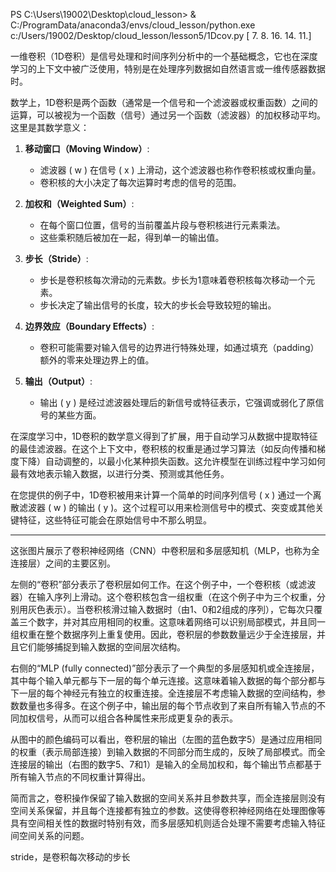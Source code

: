 PS C:\Users\19002\Desktop\cloud_lesson> & C:/ProgramData/anaconda3/envs/cloud_lesson/python.exe c:/Users/19002/Desktop/cloud_lesson/lesson5/1Dcov.py
[ 7.  8. 16. 14. 11.]


一维卷积（1D卷积）是信号处理和时间序列分析中的一个基础概念，它也在深度学习的上下文中被广泛使用，特别是在处理序列数据如自然语言或一维传感器数据时。

数学上，1D卷积是两个函数（通常是一个信号和一个滤波器或权重函数）之间的运算，可以被视为一个函数（信号）通过另一个函数（滤波器）的加权移动平均。这里是其数学意义：

1. **移动窗口（Moving Window）**:
   - 滤波器 \( w \) 在信号 \( x \) 上滑动，这个滤波器也称作卷积核或权重向量。
   - 卷积核的大小决定了每次运算时考虑的信号的范围。

2. **加权和（Weighted Sum）**:
   - 在每个窗口位置，信号的当前覆盖片段与卷积核进行元素乘法。
   - 这些乘积随后被加在一起，得到单一的输出值。

3. **步长（Stride）**:
   - 步长是卷积核每次滑动的元素数。步长为1意味着卷积核每次移动一个元素。
   - 步长决定了输出信号的长度，较大的步长会导致较短的输出。

4. **边界效应（Boundary Effects）**:
   - 卷积可能需要对输入信号的边界进行特殊处理，如通过填充（padding）额外的零来处理边界上的值。

5. **输出（Output）**:
   - 输出 \( y \) 是经过滤波器处理后的新信号或特征表示，它强调或弱化了原信号的某些方面。

在深度学习中，1D卷积的数学意义得到了扩展，用于自动学习从数据中提取特征的最佳滤波器。在这个上下文中，卷积核的权重是通过学习算法（如反向传播和梯度下降）自动调整的，以最小化某种损失函数。这允许模型在训练过程中学习如何最有效地表示输入数据，以进行分类、预测或其他任务。

在您提供的例子中，1D卷积被用来计算一个简单的时间序列信号 \( x \) 通过一个离散滤波器 \( w \) 的输出 \( y \)。这个过程可以用来检测信号中的模式、突变或其他关键特征，这些特征可能会在原始信号中不那么明显。

--------------------------------------------------------------------------------

这张图片展示了卷积神经网络（CNN）中卷积层和多层感知机（MLP，也称为全连接层）之间的主要区别。

左侧的“卷积”部分表示了卷积层如何工作。在这个例子中，一个卷积核（或滤波器）在输入序列上滑动。这个卷积核包含一组权重（在这个例子中为三个权重，分别用灰色表示）。当卷积核滑过输入数据时（由1、0和2组成的序列），它每次只覆盖三个数字，并对其应用相同的权重。这意味着网络可以识别局部模式，并且同一组权重在整个数据序列上重复使用。因此，卷积层的参数数量远少于全连接层，并且它们能够捕捉到输入数据的空间层次结构。

右侧的“MLP (fully connected)”部分表示了一个典型的多层感知机或全连接层，其中每个输入单元都与下一层的每个单元连接。这意味着输入数据的每个部分都与下一层的每个神经元有独立的权重连接。全连接层不考虑输入数据的空间结构，参数数量也多得多。在这个例子中，输出层的每个节点收到了来自所有输入节点的不同加权信号，从而可以组合各种属性来形成更复杂的表示。

从图中的颜色编码可以看出，卷积层的输出（左图的蓝色数字5）是通过应用相同的权重（表示局部连接）到输入数据的不同部分而生成的，反映了局部模式。而全连接层的输出（右图的数字5、7和1）是输入的全局加权和，每个输出节点都基于所有输入节点的不同权重计算得出。

简而言之，卷积操作保留了输入数据的空间关系并且参数共享，而全连接层则没有空间关系保留，并且每个连接都有独立的参数。这使得卷积神经网络在处理图像等具有空间相关性的数据时特别有效，而多层感知机则适合处理不需要考虑输入特征间空间关系的问题。

stride，是卷积每次移动的步长